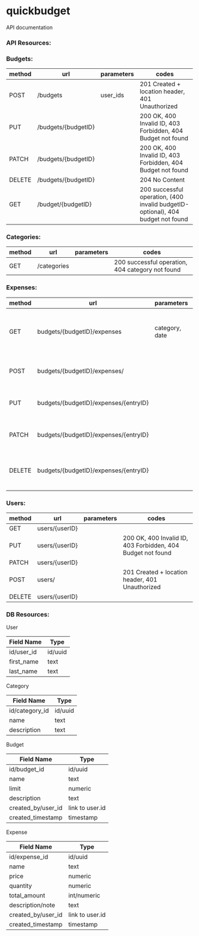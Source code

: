 # quickbudget

API documentation

<h3>API Resources:</h3>
<h3>Budgets:</h3>

| method      | url                                  | parameters | codes                                                                           |
|-------------|--------------------------------------|------------|---------------------------------------------------------------------------------|
| POST        | /budgets                             | user_ids   | 201 Created + location header,  401 Unauthorized                                |
| PUT         | /budgets/{budgetID}                  |            | 200 OK, 400 Invalid ID, 403 Forbidden, 404 Budget not found                     |
| PATCH       | /budgets/{budgetID}                  |            | 200 OK, 400 Invalid ID, 403 Forbidden, 404 Budget not found                     |
| DELETE      | /budgets/{budgetID}                  |            | 204 No Content                                                                  |
| GET         | /budget/{budgetID}                   |            | 200 successful operation, (400 invalid budgetID-optional), 404 budget not found |

<h3>Categories:</h3> 

| method | url         | parameters | codes                                            |
|--------|-------------|------------|--------------------------------------------------|
| GET    | /categories |            | 200 successful operation, 404 category not found |

<h3>Expenses:</h3>

| method | url                                   | parameters     | codes                                                         |
|--------|---------------------------------------|----------------|---------------------------------------------------------------|
| GET    | budgets/{budgetID}/expenses           | category, date | 200 successful operation, 404 budget not found, rate limit??? |
| POST   | budgets/{budgetID}/expenses/          |                | 201 Created + location header,  401 Unauthorized              |
| PUT    | budgets/{budgetID}/expenses/{entryID} |                | 200 OK, 403 Forbidden, 404 Budget not found                   |
| PATCH  | budgets/{budgetID}/expenses/{entryID} |                | 200 OK, 403 Forbidden, 404 Budget not found                   |
| DELETE | budgets/{budgetID}/expenses/{entryID} |                | 204 no content, 403 Forbidden, 404 Budget not found           |

<h3>Users:</h3>

| method | url            | parameters | codes                                                       |
|--------|----------------|------------|-------------------------------------------------------------|
| GET    | users/{userID} |            |                                                             |
| PUT    | users/{userID} |            | 200 OK, 400 Invalid ID, 403 Forbidden, 404 Budget not found |
| PATCH  | users/{userID} |            |                                                             |
| POST   | users/         |            | 201 Created + location header,  401 Unauthorized            |
| DELETE | users/{userID} |            |                                                             |


<h3>DB Resources:</h3>

User

| Field Name | Type    |
|------------|---------|
| id/user_id | id/uuid |
| first_name | text    |
| last_name  | text    |

Category

| Field Name     | Type    |
|----------------|---------|
| id/category_id | id/uuid |
| name           | text    |
| description    | text    |

Budget

| Field Name         | Type            |
|--------------------|-----------------|
| id/budget_id       | id/uuid         |
| name               | text            |
| limit              | numeric         |
| description        | text            |
| created_by/user_id | link to user.id |
| created_timestamp  | timestamp       |

Expense

| Field Name         | Type            |
|--------------------|-----------------|
| id/expense_id      | id/uuid         |
| name               | text            |
| price              | numeric         |
| quantity           | numeric         |
| total_amount       | int/numeric     |
| description/note   | text            |
| created_by/user_id | link to user.id |
| created_timestamp  | timestamp       |


